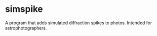 # simspike
A program that adds simulated diffraction spikes to photos. Intended for astrophotographers.
